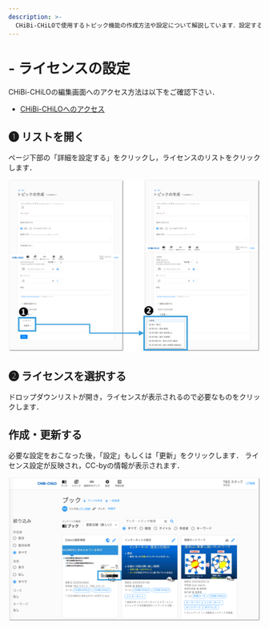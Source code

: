 ```yaml
---
description: >-
  CHiBi-CHiLOで使用するトピック機能の作成方法や設定について解説しています．設定することでブックやトピックの機能が変わることはありませんが，教材のライセンスを表示することができます．
---
```


# - ライセンスの設定

CHiBi-CHiLOの編集画面へのアクセス方法は以下をご確認下さい．

* [CHiBi-CHiLOへのアクセス](../chibichilo/access.md)

## ❶ リストを開く

ページ下部の「詳細を設定する」をクリックし，ライセンスのリストをクリックします．

![](<../.gitbook/assets/image (477).png>)

## ❷ ライセンスを選択する

ドロップダウンリストが開き，ライセンスが表示されるので必要なものをクリックします．

## 作成・更新する

必要な設定をおこなった後，「設定」もしくは「更新」をクリックします． ライセンス設定が反映され，CC-byの情報が表示されます．

![](<../.gitbook/assets/image (478).png>)
